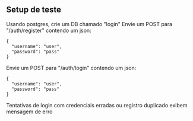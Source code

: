 <h2>Setup de teste</h2>

Usando postgres, crie um DB chamado "login"
Envie um POST para "/auth/register" contendo um json:
```
{
  "username": "user",
  "password": "pass"
}
```
Envie um POST para "/auth/login" contendo um json:
```
{
  "username": "user",
  "password": "pass"
}
```
Tentativas de login com credenciais erradas ou registro duplicado exibem mensagem de erro

